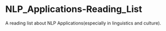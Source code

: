 # NLP_Applications-Reading_List
A reading list about NLP Applications(especially in linguistics and culture).
